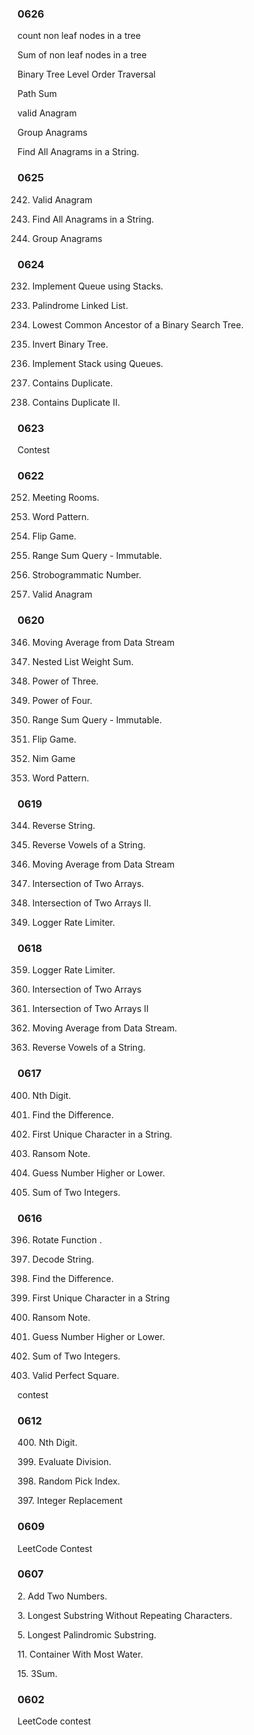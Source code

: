 
### 0626

count non leaf nodes in a tree

Sum of non leaf nodes in a tree

Binary Tree Level Order Traversal

Path Sum

valid Anagram

Group Anagrams

Find All Anagrams in a String.
 
 
### 0625

242. Valid Anagram

438. Find All Anagrams in a String.

49. Group Anagrams

### 0624

232. Implement Queue using Stacks.

234. Palindrome Linked List.  

235. Lowest Common Ancestor of a Binary Search Tree.

226. Invert Binary Tree.

225. Implement Stack using Queues.

217. Contains Duplicate.

219. Contains Duplicate II.

### 0623

Contest

### 0622

252. Meeting Rooms.

290. Word Pattern.

293. Flip Game. 

303. Range Sum Query - Immutable. 

246. Strobogrammatic Number.

242. Valid Anagram

### 0620

346. Moving Average from Data Stream

339. Nested List Weight Sum.

326. Power of Three.

342. Power of Four.

303. Range Sum Query - Immutable. 

293. Flip Game.

292. Nim Game

290. Word Pattern. 

### 0619

344. Reverse String.

345. Reverse Vowels of a String.

346. Moving Average from Data Stream


349. Intersection of Two Arrays.

350. Intersection of Two Arrays II.

359. Logger Rate Limiter.

### 0618

359. Logger Rate Limiter.

349. Intersection of Two Arrays

350. Intersection of Two Arrays II

346. Moving Average from Data Stream.

345. Reverse Vowels of a String.

### 0617

400. Nth Digit.

389. Find the Difference.

387. First Unique Character in a String. 

383. Ransom Note.

374. Guess Number Higher or Lower. 

371. Sum of Two Integers.


### 0616 

396. Rotate Function .

394. Decode String.

389. Find the Difference.

387. First Unique Character in a String

383. Ransom Note. 

374. Guess Number Higher or Lower.

371. Sum of Two Integers.

367. Valid Perfect Square.

contest

### 0612

400. Nth Digit.

399. Evaluate Division.

398. Random Pick Index.

397. Integer Replacement

### 0609

LeetCode Contest

### 0607

2. Add Two Numbers. 

3. Longest Substring Without Repeating Characters.

5. Longest Palindromic Substring. 

11. Container With Most Water. 

15. 3Sum.


### 0602

LeetCode contest
